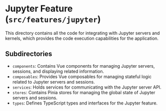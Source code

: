 # Jupyter Feature (`src/features/jupyter`)

This directory contains all the code for integrating with Jupyter servers and kernels, which provides the code execution capabilities for the application.

## Subdirectories

-   `components`: Contains Vue components for managing Jupyter servers, sessions, and displaying related information.
-   `composables`: Provides Vue composables for managing stateful logic related to Jupyter servers and sessions.
-   `services`: Holds services for communicating with the Jupyter server API.
-   `stores`: Contains Pinia stores for managing the global state of Jupyter servers and sessions.
-   `types`: Defines TypeScript types and interfaces for the Jupyter feature. 